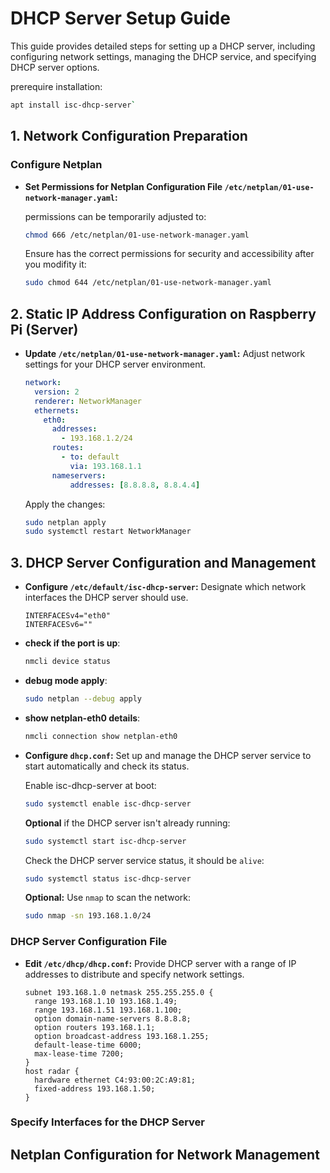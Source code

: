 # DHCP Server Setup Guide

This guide provides detailed steps for setting up a DHCP server, including configuring network settings, managing the DHCP service, and specifying DHCP server options.

prerequire installation:
  ```bash
  apt install isc-dhcp-server`
  ```

## 1. Network Configuration Preparation

### Configure Netplan

- **Set Permissions for Netplan Configuration File `/etc/netplan/01-use-network-manager.yaml`:** 

  permissions can be temporarily adjusted to:

    ```bash
    chmod 666 /etc/netplan/01-use-network-manager.yaml
    ```

  Ensure  has the correct permissions for security and accessibility after you modifity it:

    ```bash
    sudo chmod 644 /etc/netplan/01-use-network-manager.yaml
    ```

## 2. Static IP Address Configuration on Raspberry Pi (Server)
- **Update `/etc/netplan/01-use-network-manager.yaml`:** Adjust network settings for your DHCP server environment.

    ```yaml
    network:
      version: 2
      renderer: NetworkManager
      ethernets:
        eth0:
          addresses:
            - 193.168.1.2/24
          routes:
            - to: default
              via: 193.168.1.1
          nameservers:
              addresses: [8.8.8.8, 8.8.4.4]
    ```

    Apply the changes:

    ```bash
    sudo netplan apply
    sudo systemctl restart NetworkManager
    ```

## 3. DHCP Server Configuration and Management

- **Configure `/etc/default/isc-dhcp-server`:** Designate which network interfaces the DHCP server should use.

    ```plaintext
    INTERFACESv4="eth0"
    INTERFACESv6=""
    ```
- **check if the port is up**:
    ```bash
    nmcli device status
    ```
- **debug mode apply**:
    ```bash
    sudo netplan --debug apply
    ```
- **show netplan-eth0 details**:
    ```bash
    nmcli connection show netplan-eth0
    ```
- **Configure `dhcp.conf`:** Set up and manage the DHCP server service to start automatically and check its status.
    
    Enable isc-dhcp-server at boot:

    ```bash
    sudo systemctl enable isc-dhcp-server
    ```

    **Optional** if the DHCP server isn't already running:

    ```bash
    sudo systemctl start isc-dhcp-server
    ```

    Check the DHCP server service status, it should be `alive`:

    ```bash
    sudo systemctl status isc-dhcp-server
    ```

    **Optional:** Use `nmap` to scan the network:

    ```bash
    sudo nmap -sn 193.168.1.0/24
    ```

### DHCP Server Configuration File

- **Edit `/etc/dhcp/dhcp.conf`:** Provide DHCP server with a range of IP addresses to distribute and specify network settings.

    ```plaintext
    subnet 193.168.1.0 netmask 255.255.255.0 {
      range 193.168.1.10 193.168.1.49;
      range 193.168.1.51 193.168.1.100;
      option domain-name-servers 8.8.8.8;
      option routers 193.168.1.1;
      option broadcast-address 193.168.1.255;
      default-lease-time 6000;
      max-lease-time 7200;
    }
    host radar {
      hardware ethernet C4:93:00:2C:A9:81;
      fixed-address 193.168.1.50;
    }
    ```

### Specify Interfaces for the DHCP Server


## Netplan Configuration for Network Management
